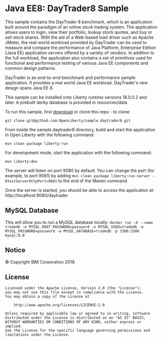 # Java EE8: DayTrader8 Sample

This sample contains the DayTrader 8 benchmark, which is an application built around the paradigm of an online stock trading system. The application allows users to login, view their portfolio, lookup stock quotes, and buy or sell stock shares. With the aid of a Web-based load driver such as Apache JMeter, the real-world workload provided by DayTrader can be used to measure and compare the performance of Java Platform, Enterprise Edition (Java EE) application servers offered by a variety of vendors. In addition to the full workload, the application also contains a set of primitives used for functional and performance testing of various Java EE components and common design patterns.

DayTrader is an end-to-end benchmark and performance sample application. It provides a real world Java EE workload. DayTrader's new design spans Java EE 8.

This sample can be installed onto Liberty runtime versions 18.0.0.2 and later. A prebuilt derby database is provided in resources/data


To run this sample, first [download](https://github.com/OpenLiberty/sample.daytrader8/archive/master.zip) or clone this repo - to clone:
```
git clone git@github.com:OpenLiberty/sample.daytrader8.git
```

From inside the sample.daytrader8 directory, build and start the application in Open Liberty with the following command:
```
mvn clean package liberty:run
```

For development mode, start the application with the following command:

```
mvn liberty:dev
```

The server will listen on port 9080 by default.  You can change the port (for example, to port 9081) by adding `mvn clean package liberty:run-server -DtestServerHttpPort=9081` to the end of the Maven command.

Once the server is started, you should be able to access the application at:
http://localhost:9080/daytrader

## MySQL Database

This will allow you to run a MySQL database locally:
`docker run -d --name tradedb -e MYSQL_ROOT_PASSWORD=password -e MYSQL_USER=tradedb -e MYSQL_PASSWORD=password -e MYSQL_DATABASE=tradedb -p 3306:3306 mysql:8.0`



## Notice

© Copyright IBM Corporation 2019.

## License

```text
Licensed under the Apache License, Version 2.0 (the "License");
you may not use this file except in compliance with the License.
You may obtain a copy of the License at

    http://www.apache.org/licenses/LICENSE-2.0

Unless required by applicable law or agreed to in writing, software
distributed under the License is distributed on an "AS IS" BASIS,
WITHOUT WARRANTIES OR CONDITIONS OF ANY KIND, either express or implied.
See the License for the specific language governing permissions and
limitations under the License.
````

